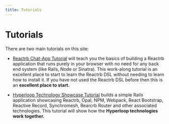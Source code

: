 ```yaml
---
title: Tutorials
---
```

# Tutorials

There are two main tutorials on this site:

+ [Reactrb Chat-App Tutorial](/tutorials/chat_app) will teach you the basics of building a Reactrb application that runs purely in your browser with no need for any back end system (like Rails, Node or Sinatra). This work-along tutorial is an excellent place to start to learn the Reactrb DSL without needing to learn how to install it. If you have not used the Reactrb DSL before then this is an **excellent place to start.**

+ [Hyperloop Technology Showcase Tutorial](/tutorials/showcase) builds a simple Rails application showcasing Reactrb, Opal, NPM, Webpack, React Bootstrap, Reactive Record, Synchromesh, Rearcrb Router and other associated technologies. This tutorial will show how the **Hyperloop technologies work together.**
